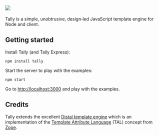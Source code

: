 <h1><a href='/'><img id='tally-logo' src='http://aralbalkan.com/images/tally-logo.svg'></a></h1>

Tally is a simple, unobtrusive, design‐led JavaScript template engine for Node and client.

Getting started
---

Install Tally (and Tally Express):

```npm install tally```

Start the server to play with the examples:

```npm start```

Go to [http://localhost:3000](http://localhost:3000/) and play with the examples.

Credits
---

Tally extends the excellent [Distal template engine](https://code.google.com/p/distal/) which is an implementation of the [Template Attribute Language](http://en.wikipedia.org/wiki/Template_Attribute_Language) (TAL) concept from [Zope](http://www.zope.org).